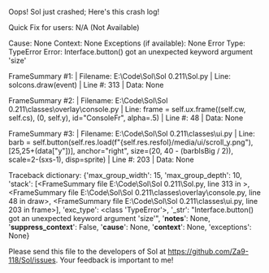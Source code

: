 Oops! Sol just crashed;
Here's this crash log!

Quick Fix for users: N/A (Not Available)

Cause: None
Context: None
Exceptions (if available): None
Error Type: TypeError
Error: Interface.button() got an unexpected keyword argument 'size'

FrameSummary #1:
  | Filename: E:\Code\Sol\Sol 0.211\Sol.py
  | Line: solcons.draw(event)
  | Line #: 313
  | Data: None

FrameSummary #2:
  | Filename: E:\Code\Sol\Sol 0.211\classes\overlay\console.py
  | Line: frame = self.ux.frame((self.cw, self.cs), (0, self.y), id="ConsoleFr", alpha=.5)
  | Line #: 48
  | Data: None

FrameSummary #3:
  | Filename: E:\Code\Sol\Sol 0.211\classes\ui.py
  | Line: barb = self.button(self.res.load(f"{self.res.resfol}/media/ui/scroll_y.png"), [25,25+(data["y"])], anchor="right", size=(20, 40 - (barbIsBig / 2)), scale=2-(sxs-1), disp=sprite)
  | Line #: 203
  | Data: None

Traceback dictionary: {'max_group_width': 15, 'max_group_depth': 10, 'stack': [<FrameSummary file E:\Code\Sol\Sol 0.211\Sol.py, line 313 in <module>>, <FrameSummary file E:\Code\Sol\Sol 0.211\classes\overlay\console.py, line 48 in draw>, <FrameSummary file E:\Code\Sol\Sol 0.211\classes\ui.py, line 203 in frame>], 'exc_type': <class 'TypeError'>, '_str': "Interface.button() got an unexpected keyword argument 'size'", '__notes__': None, '__suppress_context__': False, '__cause__': None, '__context__': None, 'exceptions': None}


Please send this file to the developers of Sol at https://github.com/Za9-118/Sol/issues.
Your feedback is important to me!